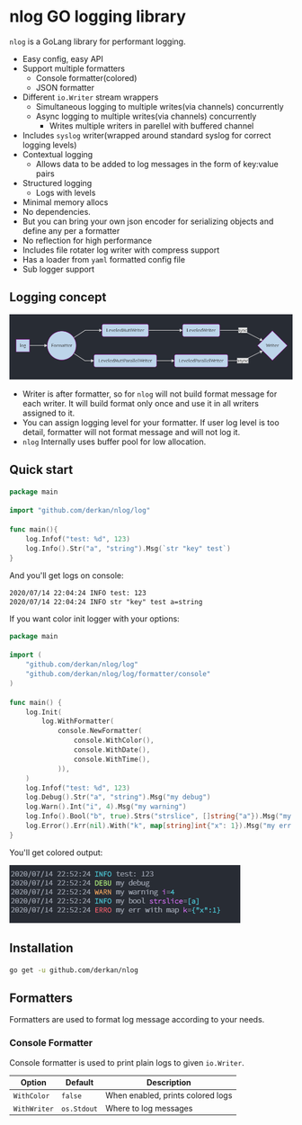 # nlog GO logging library

`nlog` is a GoLang library for performant logging.

- Easy config, easy API
- Support multiple formatters
  - Console formatter(colored)
  - JSON formatter
- Different `io.Writer` stream wrappers
  - Simultaneous logging to multiple writes(via channels) concurrently
  - Async logging to multiple writes(via channels) concurrently
    - Writes multiple writers in parellel with buffered channel
- Includes `syslog` writer(wrapped around standard syslog for correct logging levels)
- Contextual logging
  - Allows data to be added to log messages in the form of key:value pairs
- Structured logging
  - Logs with levels
- Minimal memory allocs
- No dependencies.
- But you can bring your own json encoder for serializing objects and define any per a formatter
- No reflection for high performance
- Includes file rotater log writer with compress support
- Has a loader from `yaml` formatted config file
- Sub logger support

## Logging concept

![Logging concept](concept.png)



- Writer is after formatter, so for `nlog` will not build format message for each writer. It will build format only once and use it in all writers assigned to it.
- You can assign logging level for your formatter. If user log level is too detail, formatter will not format message and will not log it.
- `nlog` Internally uses buffer pool for low allocation.

## Quick start

```go
package main

import "github.com/derkan/nlog/log"

func main(){
    log.Infof("test: %d", 123)
    log.Info().Str("a", "string").Msg(`str "key" test`)
}
```

And you'll get logs on console:

```text
2020/07/14 22:04:24 INFO test: 123
2020/07/14 22:04:24 INFO str "key" test a=string
```

If you want color init logger with your options:

```go
package main

import (
    "github.com/derkan/nlog/log"
    "github.com/derkan/nlog/log/formatter/console"
)

func main() {
    log.Init(
        log.WithFormatter(
            console.NewFormatter(
                console.WithColor(),
                console.WithDate(),
                console.WithTime(),
            )),
    )
    log.Infof("test: %d", 123)
    log.Debug().Str("a", "string").Msg("my debug")
    log.Warn().Int("i", 4).Msg("my warning")
    log.Info().Bool("b", true).Strs("strslice", []string{"a"}).Msg("my bool")
    log.Error().Err(nil).With("k", map[string]int{"x": 1}).Msg("my err with map")
}
```

You'll get colored output:

![Colored Log](colored.png)

## Installation

```bash
go get -u github.com/derkan/nlog
```

## Formatters

Formatters are used to format log message according to your needs.

### Console Formatter

Console formatter is used to print plain logs to given `io.Writer`.

| Option       | Default     | Description                       |
| ------------ | ----------- | --------------------------------- |
| `WithColor`  | `false`     | When enabled, prints colored logs |
| `WithWriter` | `os.Stdout` | Where to log messages             |
